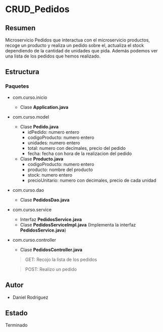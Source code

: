 # CRUD_Pedidos
## Resumen
Microservicio Pedidos que interactua con el microservicio productos, recoge un producto y realiza un pedido sobre el, actualiza el stock dependiendo
de la cantidad de unidades que pida. Además podemos ver una lista de los pedidos que hemos realizado. 
## Estructura
### Paquetes
* com.curso.inicio
  - Clase **Application.java**
* com.curso.model
  - Clase **Pedido.java**
    - idPedido: numero entero
    - codigoProducto: numero entero
    - unidades: numero entero
    - total: numero con decimales, precio del pedido
    - fecha: fecha con hora de la realizacion del pedido
  - Clase **Producto.java**
    - codigoProducto: numero entero
    - producto: nombre del producto
    - stock: numero entero
    - precioUnitario: numero con decimales, precio de cada unidad
* com.curso.dao
  - Clase **PedidosDao.java**
* com.curso.service
  - Interfaz **PedidosService.java**
  - Clase **PedidosServiceImpl.java** (Implementa la interfaz **PedidosService.java**)
* com.curso.controller
  - Clase **PedidosController.java**
  > GET: Recojo la lista de los pedidos
  
  > POST: Realizo un pedido
## Autor
* Daniel Rodriguez
## Estado
Terminado
